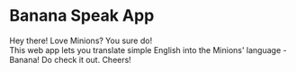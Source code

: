 # Banana Speak App
Hey there!
Love Minions? You sure do!  
This web app lets you translate simple English into the Minions' language - Banana!
Do check it out.
Cheers!
